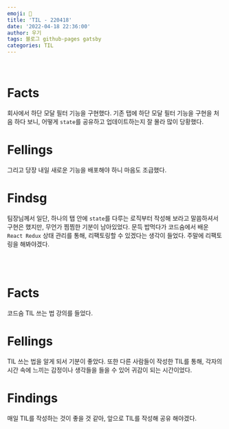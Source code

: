 ```yaml
---
emoji: 🤔
title: 'TIL - 220418'
date: '2022-04-18 22:36:00'
author: 우기
tags: 블로그 github-pages gatsby
categories: TIL
---
```


<br>

# Facts

회사에서 하단 모달 필터 기능을 구현했다. 기존 탭에 하단 모달 필터 기능을 구현을 처음 하다 보니, 어떻게 `state`를 공유하고 업데이트하는지 잘 몰라 많이 당황했다.

# Fellings

그리고 당장 내일 새로운 기능을 배포해야 하니 마음도 조급했다.

# Findsg

팀장님께서 일단, 하나의 탭 안에 `state`를 다루는 로직부터 작성해 보라고 말씀하셔서 구현은 했지만, 무언가 찜찜한 기분이 남아있었다. 문득 밥먹다가 코드숨에서 배운 `React Redux` 상태 관리를 통해, 리팩토링할 수 있겠다는 생각이 들었다. 주말에 리팩토링을 해봐야겠다.

<br>
<br>

# Facts

코드숨 TIL 쓰는 법 강의를 들었다.

# Fellings

TIL 쓰는 법을 알게 되서 기분이 좋았다. 또한 다른 사람들이 작성한 TIL를 통해, 각자의 시간 속에 느끼는 감정이나 생각들을 들을 수 있어 귀감이 되는 시간이었다.

# Findings

매일 TIL를 작성하는 것이 좋을 것 같아, 앞으로 TIL를 작성해 공유 해야겠다.

<br>
